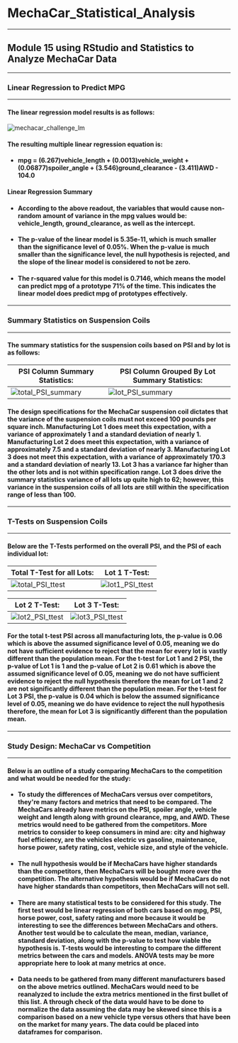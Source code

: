# MechaCar_Statistical_Analysis
---
## Module 15 using RStudio and Statistics to Analyze MechaCar Data
---
### Linear Regression to Predict MPG
---
#### The linear regression model results is as follows: 
![mechacar_challenge_lm](https://user-images.githubusercontent.com/98365963/174657075-838d362d-d06a-4b92-b969-dff822ca9026.PNG)
#### The resulting multiple linear regression equation is: 
* #### mpg = (6.267)vehicle_length + (0.0013)vehicle_weight + (0.06877)spoiler_angle + (3.546)ground_clearance - (3.411)AWD - 104.0
#### Linear Regression Summary
* #### According to the above readout, the variables that would cause non-random amount of variance in the mpg values would be: vehicle_length, ground_clearance, as well as the intercept. 
* #### The p-value of the linear model is 5.35e-11, which is much smaller than the significance level of 0.05%. When the p-value is much smaller than the significance level, the null hypothesis is rejected, and the slope of the linear model is considered to not be zero. 
* #### The r-squared value for this model is 0.7146, which means the model can predict mpg of a prototype 71% of the time. This indicates the linear model does predict mpg of prototypes effectively. 
--- 
### Summary Statistics on Suspension Coils
---
#### The summary statistics for the suspension coils based on PSI and by lot is as follows:
PSI Column Summary Statistics: | PSI Column Grouped By Lot Summary Statistics:
--- | --- |
![total_PSI_summary](https://user-images.githubusercontent.com/98365963/174664230-cbf6491a-0143-4e61-88d1-8edc6f3f831c.PNG) | ![lot_PSI_summary](https://user-images.githubusercontent.com/98365963/174664242-28a04ba3-f145-4861-b3dc-dabf0ae94941.PNG)
#### The design specifications for the MechaCar suspension coil dictates that the variance of the suspension coils must not exceed 100 pounds per square inch. Manufacturing Lot 1 does meet this expectation, with a variance of approximately 1 and a standard deviation of nearly 1. Manufacturing Lot 2 does meet this expectation, with a variance of approximately 7.5 and a standard deviation of nearly 3. Manufacturing Lot 3 does not meet this expectation, with a variance of approximately 170.3 and a standard deviation of nearly 13. Lot 3 has a variance far higher than the other lots and is not within specification range. Lot 3 does drive the summary statistics variance of all lots up quite high to 62; however, this variance in the suspension coils of all lots are still within the specification range of less than 100.  
---
### T-Tests on Suspension Coils
---
#### Below are the T-Tests performed on the overall PSI, and the PSI of each individual lot:
Total T-Test for all Lots: | Lot 1 T-Test: 
--- | --- | 
![total_PSI_ttest](https://user-images.githubusercontent.com/98365963/174666630-e654fa0d-d720-46c7-8f9c-0faed7118b94.PNG) | ![lot1_PSI_ttest](https://user-images.githubusercontent.com/98365963/174666639-d98845b5-6dcf-4769-8722-89b421e3c514.PNG) 

Lot 2 T-Test: | Lot 3 T-Test:
--- | --- |
![lot2_PSI_ttest](https://user-images.githubusercontent.com/98365963/174666991-894b3362-f0f3-451d-80c1-f5a7a01bc84a.PNG) | ![lot3_PSI_ttest](https://user-images.githubusercontent.com/98365963/174667001-c368e754-ee93-4d87-9a4e-822a2c473cdf.PNG)
#### For the total t-test PSI across all manufacturing lots, the p-value is 0.06 which is above the assumed significance level of 0.05, meaning we do not have sufficient evidence to reject that the mean for every lot is vastly different than the population mean. For the t-test for Lot 1 and 2 PSI, the p-value of Lot 1 is 1 and the p-value of Lot 2 is 0.61 which is above the assumed significance level of 0.05, meaning we do not have sufficient evidence to reject the null hypothesis therefore the mean for Lot 1 and 2 are not significantly different than the population mean. For the t-test for Lot 3 PSI, the p-value is 0.04 which is below the assumed significance level of 0.05, meaning we do have evidence to reject the null hypothesis therefore, the mean for Lot 3 is significantly different than the population mean. 
---
### Study Design: MechaCar vs Competition
---
#### Below is an outline of a study comparing MechaCars to the competition and what would be needed for the study:
* #### To study the differences of MechaCars versus over competitors, they're many factors and metrics that need to be compared. The MechaCars already have metrics on the PSI, spoiler angle, vehicle weight and length along with ground clearance, mpg, and AWD. These metrics would need to be gathered from the competitors. More metrics to consider to keep consumers in mind are: city and highway fuel efficiency, are the vehicles electric vs gasoline, maintenance, horse power, safety rating, cost, vehicle size, and style of the vehicle. 
* #### The null hypothesis would be if MechaCars have higher standards than the competitors, then MechaCars will be bought more over the competition. The alternative hypothesis would be if MechaCars do not have higher standards than competitors, then MechaCars will not sell. 
* #### There are many statistical tests to be considered for this study. The first test would be linear regression of both cars based on mpg, PSI, horse power, cost, safety rating and more because it would be interesting to see the differences between MechaCars and others. Another test would be to calculate the mean, median, variance, standard deviation, along with the p-value to test how viable the hypothesis is. T-tests would be interesting to compare the different metrics between the cars and models. ANOVA tests may be more appropriate here to look at many metrics at once.  
* #### Data needs to be gathered from many different manufacturers based on the above metrics outlined. MechaCars would need to be reanalyzed to include the extra metrics mentioned in the first bullet of this list. A through check of the data would have to be done to normalize the data assuming the data may be skewed since this is a comparison based on a new vehicle type versus others that have been on the market for many years. The data could be placed into dataframes for comparison. 

